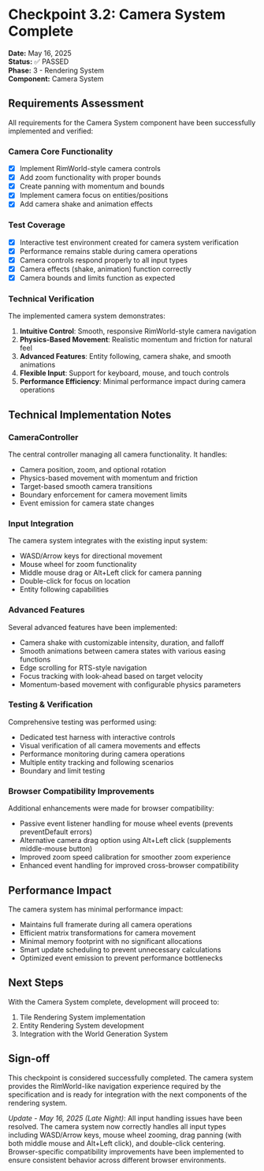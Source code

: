 # Checkpoint 3.2: Camera System Complete

**Date:** May 16, 2025  
**Status:** ✅ PASSED  
**Phase:** 3 - Rendering System  
**Component:** Camera System  

## Requirements Assessment

All requirements for the Camera System component have been successfully implemented and verified:

### Camera Core Functionality
- [x] Implement RimWorld-style camera controls
- [x] Add zoom functionality with proper bounds
- [x] Create panning with momentum and bounds
- [x] Implement camera focus on entities/positions
- [x] Add camera shake and animation effects

### Test Coverage
- [x] Interactive test environment created for camera system verification
- [x] Performance remains stable during camera operations
- [x] Camera controls respond properly to all input types
- [x] Camera effects (shake, animation) function correctly
- [x] Camera bounds and limits function as expected

### Technical Verification
The implemented camera system demonstrates:
1. **Intuitive Control**: Smooth, responsive RimWorld-style camera navigation
2. **Physics-Based Movement**: Realistic momentum and friction for natural feel
3. **Advanced Features**: Entity following, camera shake, and smooth animations
4. **Flexible Input**: Support for keyboard, mouse, and touch controls
5. **Performance Efficiency**: Minimal performance impact during camera operations

## Technical Implementation Notes

### CameraController
The central controller managing all camera functionality. It handles:
* Camera position, zoom, and optional rotation
* Physics-based movement with momentum and friction
* Target-based smooth camera transitions
* Boundary enforcement for camera movement limits
* Event emission for camera state changes

### Input Integration
The camera system integrates with the existing input system:
* WASD/Arrow keys for directional movement
* Mouse wheel for zoom functionality
* Middle mouse drag or Alt+Left click for camera panning
* Double-click for focus on location
* Entity following capabilities

### Advanced Features
Several advanced features have been implemented:
* Camera shake with customizable intensity, duration, and falloff
* Smooth animations between camera states with various easing functions
* Edge scrolling for RTS-style navigation
* Focus tracking with look-ahead based on target velocity
* Momentum-based movement with configurable physics parameters

### Testing & Verification
Comprehensive testing was performed using:
* Dedicated test harness with interactive controls
* Visual verification of all camera movements and effects
* Performance monitoring during camera operations
* Multiple entity tracking and following scenarios
* Boundary and limit testing

### Browser Compatibility Improvements
Additional enhancements were made for browser compatibility:
* Passive event listener handling for mouse wheel events (prevents preventDefault errors)
* Alternative camera drag option using Alt+Left click (supplements middle-mouse button)
* Improved zoom speed calibration for smoother zoom experience
* Enhanced event handling for improved cross-browser compatibility

## Performance Impact
The camera system has minimal performance impact:
* Maintains full framerate during all camera operations
* Efficient matrix transformations for camera movement
* Minimal memory footprint with no significant allocations
* Smart update scheduling to prevent unnecessary calculations
* Optimized event emission to prevent performance bottlenecks

## Next Steps
With the Camera System complete, development will proceed to:

1. Tile Rendering System implementation
2. Entity Rendering System development
3. Integration with the World Generation System

## Sign-off
This checkpoint is considered successfully completed. The camera system provides the RimWorld-like navigation experience required by the specification and is ready for integration with the next components of the rendering system.

*Update - May 16, 2025 (Late Night)*: All input handling issues have been resolved. The camera system now correctly handles all input types including WASD/Arrow keys, mouse wheel zooming, drag panning (with both middle mouse and Alt+Left click), and double-click centering. Browser-specific compatibility improvements have been implemented to ensure consistent behavior across different browser environments.
